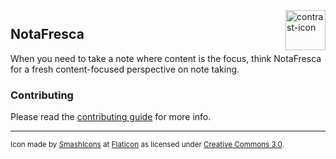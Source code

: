 <img src="https://image.flaticon.com/icons/svg/148/148990.svg" alt="contrast-icon" width="64" height="64" align="right" hspace="0" vspace="3"/>

## NotaFresca
When you need to take a note where content is the focus, think NotaFresca for a fresh content-focused perspective on note taking.  

### Contributing
Please read the [contributing guide](CONTRIBUTING.md) for more info. 


---
<sub>Icon made by [SmashIcons](https://www.flaticon.com/authors/smashicons) at [Flaticon](https://www.flaticon.com) as licensed under [Creative Commons 3.0](http://creativecommons.org/licenses/by/3.0/).</sub>
